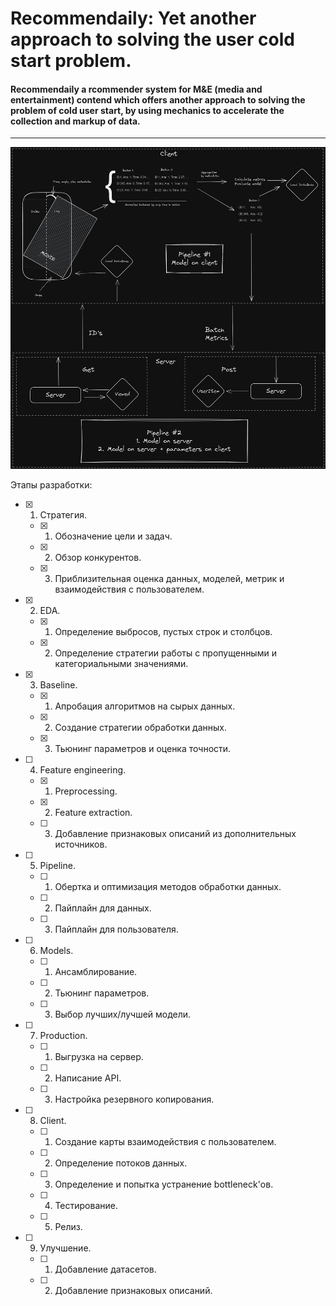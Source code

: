 # Recommendaily: Yet another approach to solving the user cold start problem.
#### Recommendaily a rcommender system for M&E (media and entertainment) contend which offers another approach to solving the problem of cold user start, by using mechanics to accelerate the collection and markup of data.
___
<img src="https://github.com/occ4sion/Recommendaily/blob/main/images/scheme.png" width="600" alt="Схема"/>

Этапы разработки:
- [x] 1. Стратегия.
  - [x] 1. Обозначение цели и задач.
  - [x] 2. Обзор конкурентов.
  - [x] 3. Приблизительная оценка данных, моделей, метрик и взаимодействия с пользователем.
- [x] 2. EDA.
  - [x] 1. Определение выбросов, пустых строк и столбцов.
  - [x] 2. Определение стратегии работы с пропущенными и категориальными значениями.
- [x] 3. Baseline.
  - [x] 1. Апробация алгоритмов на сырых данных.
  - [x] 2. Создание стратегии обработки данных.
  - [x] 3. Тьюнинг параметров и оценка точности.
- [ ] 4. Feature engineering.
  - [x] 1. Preprocessing.
  - [x] 2. Feature extraction.
  - [ ] 3. Добавление признаковых описаний из дополнительных источников.
- [ ] 5. Pipeline.
  - [ ] 1. Обертка и оптимизация методов обработки данных.
  - [ ] 2. Пайплайн для данных.
  - [ ] 3. Пайплайн для пользователя.
- [ ] 6. Models.
  - [ ] 1. Ансамблирование.
  - [ ] 2. Тьюнинг параметров.
  - [ ] 3. Выбор лучших/лучшей модели.
- [ ] 7. Production.
  - [ ] 1. Выгрузка на сервер.
  - [ ] 2. Написание API.
  - [ ] 3. Настройка резервного копирования.
- [ ] 8. Client.
  - [ ] 1. Создание карты взаимодействия с пользователем.
  - [ ] 2. Определение потоков данных.
  - [ ] 3. Определение и попытка устранение bottleneck'ов.
  - [ ] 4. Тестирование.
  - [ ] 5. Релиз.
- [ ] 9. Улучшение.
  - [ ] 1. Добавление датасетов.
  - [ ] 2. Добавление признаковых описаний.
